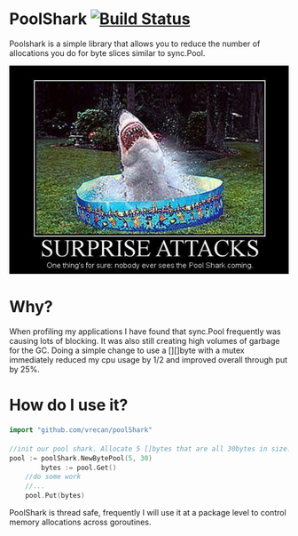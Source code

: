 # PoolShark [![Build Status](https://travis-ci.org/vrecan/poolShark.svg?branch=master)](https://travis-ci.org/vrecan/poolShark)
Poolshark is a simple library that allows you to reduce the number of allocations you do for byte slices similar to sync.Pool.

![SHARK](poolshark.jpg?raw=true "Pool Shark")

# Why?
When profiling my applications I have found that sync.Pool frequently was causing lots of blocking. 
It was also still creating high volumes of garbage for the GC. Doing a simple change to use a [][]byte with a mutex immediately reduced my cpu usage by 1/2 and improved overall through put by 25%.


# How do I use it?

```go
import "github.com/vrecan/poolShark"

//init our pool shark. Allocate 5 []bytes that are all 30bytes in size.
pool := poolShark.NewBytePool(5, 30)
		bytes := pool.Get()
    //do some work
    //...
    pool.Put(bytes)
```

PoolShark is thread safe, frequently I will use it at a package level to control memory allocations across goroutines.
